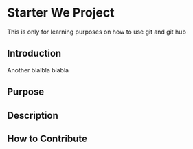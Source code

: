 # Starter We Project
This is only for learning purposes on how to use git and git hub

## Introduction

Another blalbla blabla

## Purpose

## Description

## How to Contribute 
